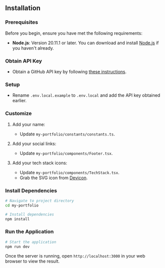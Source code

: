 ## Installation

### Prerequisites

Before you begin, ensure you have met the following requirements:

- **Node.js**: Version 20.11.1 or later. You can download and install [Node.js](https://nodejs.org/) if you haven't already.

### Obtain API Key

- Obtain a GitHub API key by following [these instructions](https://docs.github.com/en/graphql/guides/forming-calls-with-graphql#authenticating-with-a-github-app).

### Setup

- Rename `.env.local.example` to `.env.local` and add the API key obtained earlier.

### Customize

1. Add your name:
   - Update `my-portfolio/constants/constants.ts`.

2. Add your social links:
   - Update `my-portfolio/components/Footer.tsx`.

3. Add your tech stack icons:
   - Update `my-portfolio/components/TechStack.tsx`.
   - Grab the SVG icon from [Devicon](https://devicon.dev/).

### Install Dependencies

```bash
# Navigate to project directory
cd my-portfolio

# Install dependencies
npm install
```

### Run the Application

```bash
# Start the application
npm run dev
```

Once the server is running, open `http://localhost:3000` in your web browser to view the result.
